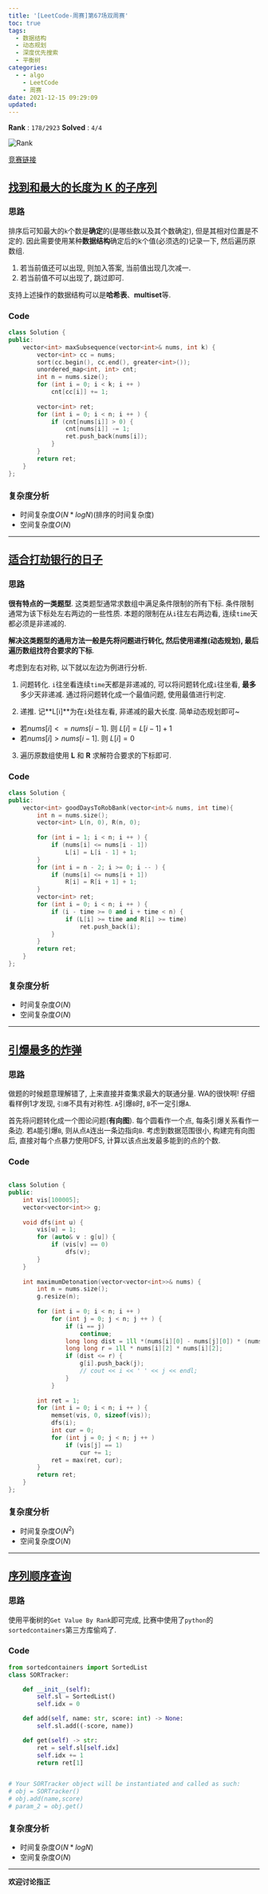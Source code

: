 ```yaml
---
title: '[LeetCode-周赛]第67场双周赛'
toc: true
tags:
  - 数据结构
  - 动态规划
  - 深度优先搜索
  - 平衡树
categories:
  - - algo
    - LeetCode
    - 周赛
date: 2021-12-15 09:29:09
updated:
---
```


**Rank** :  `178/2923`
**Solved** :  `4/4`

![Rank](https://cdn.jsdelivr.net/gh/CsJsss/CsJsss.github.io@hexo/themes/icarus/source/img/2021/12/LeetCode第67场双周赛.png)

[竞赛链接](https://leetcode-cn.com/contest/biweekly-contest-67/)

<!--more-->

## [找到和最大的长度为 K 的子序列](https://leetcode-cn.com/problems/find-subsequence-of-length-k-with-the-largest-sum/)

### 思路
排序后可知最大的`k`个数是**确定**的(是哪些数以及其个数确定), 但是其相对位置是不定的. 因此需要使用某种**数据结构**确定后的k个值(必须选的)记录一下, 然后遍历原数组.
1. 若当前值还可以出现, 则加入答案, 当前值出现几次减一.
2. 若当前值不可以出现了, 跳过即可.

支持上述操作的数据结构可以是**哈希表**、**multiset**等.

### Code

```cpp
class Solution {
public:
    vector<int> maxSubsequence(vector<int>& nums, int k) {
        vector<int> cc = nums;
        sort(cc.begin(), cc.end(), greater<int>());
        unordered_map<int, int> cnt;
        int n = nums.size();
        for (int i = 0; i < k; i ++ )
            cnt[cc[i]] += 1;
        
        vector<int> ret;
        for (int i = 0; i < n; i ++ ) {
            if (cnt[nums[i]] > 0) {
                cnt[nums[i]] -= 1;
                ret.push_back(nums[i]);
            }
        }
        return ret;
    }
};
```

### 复杂度分析

- 时间复杂度$O(N * logN)$(排序的时间复杂度)
- 空间复杂度$O(N)$
----

## [适合打劫银行的日子](https://leetcode-cn.com/problems/find-good-days-to-rob-the-bank/)

### 思路
**很有特点的一类题型**.
这类题型通常求数组中满足条件限制的所有下标. 条件限制通常为该下标处左右两边的一些性质. 本题的限制在从`i`往左右两边看, 连续`time`天都必须是非递减的.

**解决这类题型的通用方法一般是先将问题进行转化, 然后使用递推(动态规划), 最后遍历数组找符合要求的下标**. 

考虑到左右对称, 以下就以左边为例进行分析. 

1. 问题转化. `i`往坐看连续`time`天都是非递减的, 可以将问题转化成`i`往坐看, **最多**多少天非递减. 通过将问题转化成一个最值问题, 使用最值进行判定.

2. 递推. 记**L[i]**为在`i`处往左看, 非递减的最大长度. 简单动态规划即可~
  - 若$nums[i] <= nums[i - 1]$. 则 $L[i] = L[i - 1] + 1$
  - 若$nums[i] > nums[i - 1]$. 则 $L[i] = 0$

3. 遍历原数组使用 **L** 和 **R** 求解符合要求的下标即可.

### Code

```cpp
class Solution {
public:
    vector<int> goodDaysToRobBank(vector<int>& nums, int time){
        int n = nums.size();
        vector<int> L(n, 0), R(n, 0);
        
        for (int i = 1; i < n; i ++ ) {
            if (nums[i] <= nums[i - 1])
                L[i] = L[i - 1] + 1;
        }
        for (int i = n - 2; i >= 0; i -- ) {
            if (nums[i] <= nums[i + 1])
                R[i] = R[i + 1] + 1;
        }
        vector<int> ret;
        for (int i = 0; i < n; i ++ ) {
            if (i - time >= 0 and i + time < n) {
                if (L[i] >= time and R[i] >= time)
                    ret.push_back(i);
            }     
        }
        return ret;
    }
};

```
### 复杂度分析

- 时间复杂度$O(N)$
- 空间复杂度$O(N)$
----

## [引爆最多的炸弹](https://leetcode-cn.com/problems/detonate-the-maximum-bombs/)

### 思路
做题的时候题意理解错了, 上来直接并查集求最大的联通分量. WA的很快啊! 仔细看样例1才发现, `引爆`不具有对称性. `A`引爆`B`时, `B`不一定引爆`A`.

首先将问题转化成一个图论问题(**有向图**). 每个圆看作一个点, 每条引爆关系看作一条边. 若`A`能引爆`B`, 则从点`A`连出一条边指向`B`.
考虑到数据范围很小, 构建完有向图后, 直接对每个点暴力使用DFS, 计算以该点出发最多能到的点的个数.

### Code

```cpp

class Solution {
public:
    int vis[100005];
    vector<vector<int>> g;
    
    void dfs(int u) {
        vis[u] = 1;
        for (auto& v : g[u]) {
            if (vis[v] == 0)
                dfs(v);   
        }
    }
    
    int maximumDetonation(vector<vector<int>>& nums) {
        int n = nums.size();
        g.resize(n);
         
        for (int i = 0; i < n; i ++ )
            for (int j = 0; j < n; j ++ ) {
                if (i == j)
                    continue;
                long long dist = 1ll *(nums[i][0] - nums[j][0]) * (nums[i][0] - nums[j][0]) + 1ll * (nums[i][1] - nums[j][1]) * (nums[i][1] - nums[j][1]);
                long long r = 1ll * nums[i][2] * nums[i][2];
                if (dist <= r) {
                    g[i].push_back(j);                 
                    // cout << i << ' ' << j << endl;                    
                }
            }
        
        int ret = 1;
        for (int i = 0; i < n; i ++ ) {
            memset(vis, 0, sizeof(vis));
            dfs(i);
            int cur = 0;
            for (int j = 0; j < n; j ++ )
                if (vis[j] == 1)
                    cur += 1;
            ret = max(ret, cur);
        }
        return ret;
    }
};

```

### 复杂度分析
- 时间复杂度$O(N^2)$
- 空间复杂度$O(N)$
----

## [序列顺序查询](https://leetcode-cn.com/problems/sequentially-ordinal-rank-tracker/)

### 思路

使用平衡树的`Get Value By Rank`即可完成, 比赛中使用了`python`的`sortedcontainers`第三方库偷鸡了.

### Code

```python
from sortedcontainers import SortedList
class SORTracker:

    def __init__(self):
        self.sl = SortedList()
        self.idx = 0

    def add(self, name: str, score: int) -> None:
        self.sl.add((-score, name))

    def get(self) -> str:
        ret = self.sl[self.idx]
        self.idx += 1
        return ret[1]


# Your SORTracker object will be instantiated and called as such:
# obj = SORTracker()
# obj.add(name,score)
# param_2 = obj.get()

```

### 复杂度分析
- 时间复杂度$O(N * logN)$
- 空间复杂度$O(N)$
----

**欢迎讨论指正**